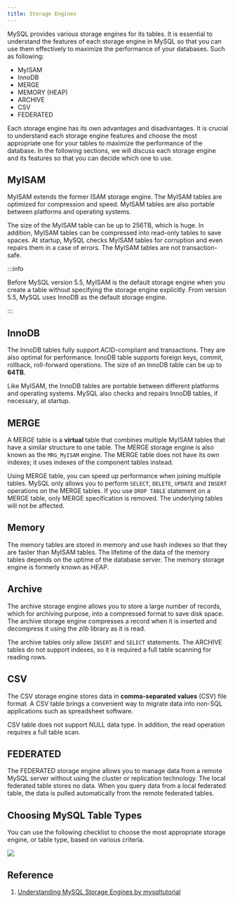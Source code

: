 ```yaml
---
title: Storage Engines
---
```


MySQL provides various storage engines for its tables. It is essential to understand the features of each storage engine in MySQL so that you can use them effectively to maximize the performance of your databases. Such as following:

- MyISAM
- InnoDB
- MERGE
- MEMORY (HEAP)
- ARCHIVE
- CSV
- FEDERATED

Each storage engine has its own advantages and disadvantages. It is crucial to understand each storage engine features and choose the most appropriate one for your tables to maximize the performance of the database. In the following sections, we will discuss each storage engine and its features so that you can decide which one to use.

## MyISAM

MyISAM extends the former ISAM storage engine. The MyISAM tables are optimized for compression and speed. MyISAM tables are also portable between platforms and operating systems.

The size of the MyISAM table can be up to 256TB, which is huge. In addition, MyISAM tables can be compressed into read-only tables to save spaces. At startup, MySQL checks MyISAM tables for corruption and even repairs them in a case of errors. The MyISAM tables are not transaction-safe.

:::info

Before MySQL version 5.5, MyISAM is the default storage engine when you create a table without specifying the storage engine explicitly. From version 5.5, MySQL uses InnoDB as the default storage engine.

:::

## InnoDB

The InnoDB tables fully support ACID-compliant and transactions. They are also optimal for performance. InnoDB table supports foreign keys, commit, rollback, roll-forward operations. The size of an InnoDB table can be up to **64TB**.

Like MyISAM, the InnoDB tables are portable between different platforms and operating systems. MySQL also checks and repairs InnoDB tables, if necessary, at startup.

## MERGE

A MERGE table is a **virtual** table that combines multiple MyISAM tables that have a similar structure to one table. The MERGE storage engine is also known as the `MRG_MyISAM` engine. The MERGE table does not have its own indexes; it uses indexes of the component tables instead.

Using MERGE table, you can speed up performance when joining multiple tables. MySQL only allows you to perform `SELECT`, `DELETE`, `UPDATE` and `INSERT` operations on the MERGE tables. If you use `DROP TABLE` statement on a MERGE table, only MERGE specification is removed. The underlying tables will not be affected.

## Memory

The memory tables are stored in memory and use hash indexes so that they are faster than MyISAM tables. The lifetime of the data of the memory tables depends on the uptime of the database server. The memory storage engine is formerly known as HEAP.

## Archive

The archive storage engine allows you to store a large number of records, which for archiving purpose, into a compressed format to save disk space. The archive storage engine compresses a record when it is inserted and decompress it using the _zlib_ library as it is read.

The archive tables only allow `INSERT` and `SELECT` statements. The ARCHIVE tables do not support indexes, so it is required a full table scanning for reading rows.

## CSV

The CSV storage engine stores data in **comma-separated values** (CSV) file format. A CSV table brings a convenient way to migrate data into non-SQL applications such as spreadsheet software.

CSV table does not support NULL data type. In addition, the read operation requires a full table scan.

## FEDERATED

The FEDERATED storage engine allows you to manage data from a remote MySQL server without using the cluster or replication technology. The local federated table stores no data. When you query data from a local federated table, the data is pulled automatically from the remote federated tables.

## Choosing MySQL Table Types

You can use the following checklist to choose the most appropriate storage engine, or table type, based on various criteria.

<Img w="700" src='https://cosmos-x.oss-cn-hangzhou.aliyuncs.com/WVvMWq.png' legend='Figure: MySQL Storage Engines Feature Summary'/>

## Reference

1. [Understanding MySQL Storage Engines by mysqltutorial](https://www.mysqltutorial.org/understand-mysql-table-types-innodb-myisam.aspx)
